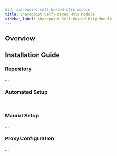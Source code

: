 ```yaml
---
#id: sharepoint-self-hosted-http-module
title: Sharepoint Self-Hosted Http Module
sidebar_label: Sharepoint Self-Hosted Http Module
---
```


## Overview

## Installation Guide

### Repository
...

### Automated Setup
...

### Manual Setup
...
 
### Proxy Configuration
...
